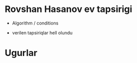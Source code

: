 # Rovshan Hasanov ev tapsirigi
* Algorithm / conditions
- verilen tapsiriqlar hell olundu
		
# Ugurlar